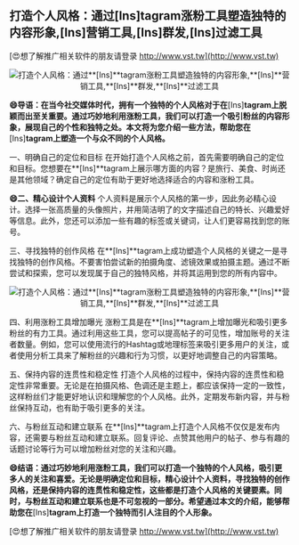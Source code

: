 ## **打造个人风格：通过**[Ins]**tagram涨粉工具塑造独特的内容形象,**[Ins]**营销工具,**[Ins]**群发,**[Ins]**过滤工具**

[😍想了解推广相关软件的朋友请登录 http://www.vst.tw](http://www.vst.tw)

 <center><img src="https://vst.tw/MP4/tuiguang/png/1.png" alt="打造个人风格：通过**[Ins]**tagram涨粉工具塑造独特的内容形象,**[Ins]**营销工具,**[Ins]**群发,**[Ins]**过滤工具"></center>

**😄导语：在当今社交媒体时代，拥有一个独特的个人风格对于在**[Ins]**tagram上脱颖而出至关重要。通过巧妙地利用涨粉工具，我们可以打造一个吸引粉丝的内容形象，展现自己的个性和独特之处。本文将为您介绍一些方法，帮助您在**[Ins]**tagram上塑造一个与众不同的个人风格。**

一、明确自己的定位和目标
在开始打造个人风格之前，首先需要明确自己的定位和目标。您想要在**[Ins]**tagram上展示哪方面的内容？是旅行、美食、时尚还是其他领域？确定自己的定位有助于更好地选择适合的内容和涨粉工具。

**😄二、精心设计个人资料**
个人资料是展示个人风格的第一步，因此务必精心设计。选择一张高质量的头像照片，并用简洁明了的文字描述自己的特长、兴趣爱好等信息。此外，您还可以添加一些有趣的标签或关键词，让人们更容易找到您的账号。

三、寻找独特的创作风格
在**[Ins]**tagram上成功塑造个人风格的关键之一是寻找独特的创作风格。不要害怕尝试新的拍摄角度、滤镜效果或拍摄主题。通过不断尝试和探索，您可以发现属于自己的独特风格，并将其运用到您的所有内容中。

 <center><img src="https://vst.tw/MP4/tuiguang/png/6.png" alt="打造个人风格：通过**[Ins]**tagram涨粉工具塑造独特的内容形象,**[Ins]**营销工具,**[Ins]**群发,**[Ins]**过滤工具"></center>

四、利用涨粉工具增加曝光
涨粉工具是在**[Ins]**tagram上增加曝光和吸引更多粉丝的有力工具。通过利用这些工具，您可以提高帖子的可见性，增加账号的关注者数量。例如，您可以使用流行的Hashtag或地理标签来吸引更多用户的关注，或者使用分析工具来了解粉丝的兴趣和行为习惯，以更好地调整自己的内容策略。

五、保持内容的连贯性和稳定性
打造个人风格的过程中，保持内容的连贯性和稳定性非常重要。无论是在拍摄风格、色调还是主题上，都应该保持一定的一致性，这样粉丝们才能更好地认识和理解您的个人风格。此外，定期发布新内容，并与粉丝保持互动，也有助于吸引更多的关注。

六、与粉丝互动和建立联系
在**[Ins]**tagram上打造个人风格不仅仅是发布内容，还需要与粉丝互动和建立联系。回复评论、点赞其他用户的帖子、参与有趣的话题讨论等行为可以增加粉丝对您的关注和兴趣。

**😄结语：通过巧妙地利用涨粉工具，我们可以打造一个独特的个人风格，吸引更多人的关注和喜爱。无论是明确定位和目标，精心设计个人资料，寻找独特的创作风格，还是保持内容的连贯性和稳定性，这些都是打造个人风格的关键要素。同时，与粉丝互动和建立联系也是不可忽视的一部分。希望通过本文的介绍，能够帮助您在**[Ins]**tagram上打造一个独特而引人注目的个人形象。**

[😍想了解推广相关软件的朋友请登录 http://www.vst.tw](http://www.vst.tw)



